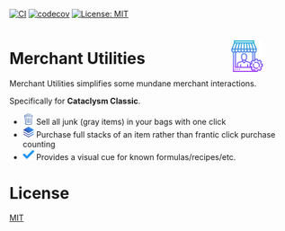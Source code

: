 [![CI](https://github.com/ramblin-rose/addon-QuickExchange/actions/workflows/ci.yml/badge.svg?branch=master)](https://github.com/ramblin-rose/addon-QuickExchange/actions/workflows/ci.yml)
[![codecov](https://codecov.io/gh/ramblin-rose/addon-QuickExchange/branch/master/graph/badge.svg?token=XG5CAZ6LIC)](https://codecov.io/gh/ramblin-rose/addon-QuickExchange)
[![License: MIT](https://img.shields.io/badge/License-MIT-yellow.svg)](https://github.com/ramblin-rose/addon-QuickExchange/blob/master/LICENSE)

# Merchant Utilities&nbsp;&nbsp;<img src="/assets/seller.png" alt="icon" style="width: 2em;height: 2em;margin-bottom: -.515em;margin-left: 4em;max-width:  2em;max-height: 2em;position: relative; padding-left:1em"/>

Merchant Utilities simplifies some mundane merchant interactions.

Specifically for <b>Cataclysm Classic</b>.

<ul>
<li><img src="plugins/MerchJunk/src/assets/trashcan.png" width="20" height="20"/>&nbsp;Sell all junk (gray items) in your bags with one click</li>

<li><img src="plugins/MerchStacks/src/assets/stack.png" width="20" height="20"/>&nbsp;Purchase full stacks of an item rather than frantic click purchase counting</li>

<li><img src="plugins/MerchRecipes/src/assets/check.png" width="20" height="20"/>&nbsp;Provides a visual cue for known formulas/recipes/etc.</li>
</ul>

# License

[MIT](https://github.com/ramblin-rose/Merch-QuickExchange/blob/master/LICENSE)

